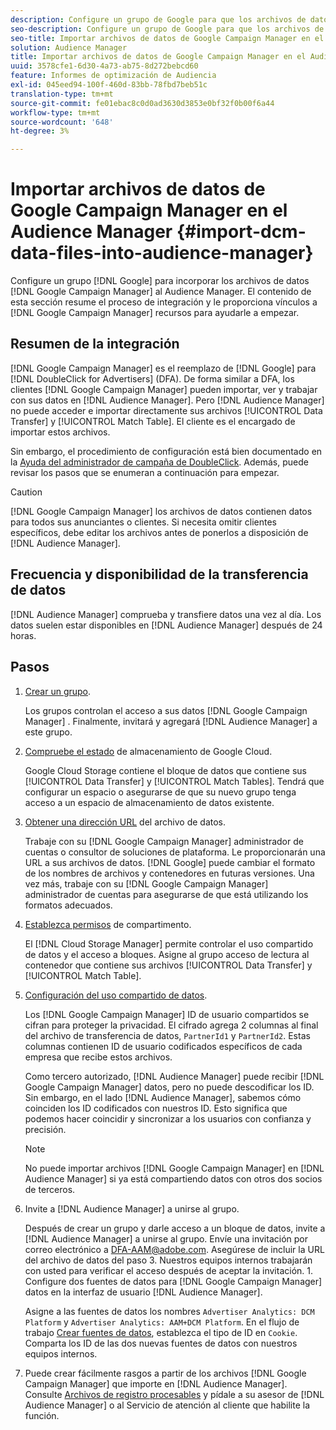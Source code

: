 ```yaml
---
description: Configure un grupo de Google para que los archivos de datos de Google Campaign Manager lleguen al Audience Manager. El contenido de esta sección resume el proceso de integración y le proporciona vínculos a los recursos de Google Campaign Manager para ayudarle a empezar.
seo-description: Configure un grupo de Google para que los archivos de datos de Google Campaign Manager lleguen al Audience Manager. El contenido de esta sección resume el proceso de integración y le proporciona vínculos a los recursos de Google Campaign Manager para ayudarle a empezar.
seo-title: Importar archivos de datos de Google Campaign Manager en el Audience Manager
solution: Audience Manager
title: Importar archivos de datos de Google Campaign Manager en el Audience Manager
uuid: 3578cfe1-6d30-4a73-ab75-8d272bebcd60
feature: Informes de optimización de Audiencia
exl-id: 045eed94-100f-460d-83bb-78fbd7beb51c
translation-type: tm+mt
source-git-commit: fe01ebac8c0d0ad3630d3853e0bf32f0b00f6a44
workflow-type: tm+mt
source-wordcount: '648'
ht-degree: 3%

---
```


# Importar archivos de datos de Google Campaign Manager en el Audience Manager {#import-dcm-data-files-into-audience-manager}

Configure un grupo [!DNL Google] para incorporar los archivos de datos [!DNL Google Campaign Manager] al Audience Manager. El contenido de esta sección resume el proceso de integración y le proporciona vínculos a [!DNL Google Campaign Manager] recursos para ayudarle a empezar.

## Resumen de la integración

[!DNL Google Campaign Manager] es el reemplazo de [!DNL Google] para [!DNL DoubleClick for Advertisers] (DFA). De forma similar a DFA, los clientes [!DNL Google Campaign Manager] pueden importar, ver y trabajar con sus datos en [!DNL Audience Manager]. Pero [!DNL Audience Manager] no puede acceder e importar directamente sus archivos [!UICONTROL Data Transfer] y [!UICONTROL Match Table]. El cliente es el encargado de importar estos archivos.

Sin embargo, el procedimiento de configuración está bien documentado en la [Ayuda del administrador de campaña de DoubleClick](https://support.google.com/dcm/partner/answer/2941575?hl=en&amp;ref_topic=6107456). Además, puede revisar los pasos que se enumeran a continuación para empezar.

>[!CAUTION]
>
>[!DNL Google Campaign Manager] los archivos de datos contienen datos para todos sus anunciantes o clientes. Si necesita omitir clientes específicos, debe editar los archivos antes de ponerlos a disposición de [!DNL Audience Manager].

## Frecuencia y disponibilidad de la transferencia de datos

[!DNL Audience Manager] comprueba y transfiere datos una vez al día. Los datos suelen estar disponibles en [!DNL Audience Manager] después de 24 horas.

## Pasos

1. [Crear un grupo](https://support.google.com/dcm/partner/answer/3370419?hl=en&amp;ref_topic=6107456).

   Los grupos controlan el acceso a sus datos [!DNL Google Campaign Manager] . Finalmente, invitará y agregará [!DNL Audience Manager] a este grupo.

1. [Compruebe el estado](https://support.google.com/dcm/partner/answer/3370481?hl=en&amp;ref_topic=6107456) de almacenamiento de Google Cloud.

   Google Cloud Storage contiene el bloque de datos que contiene sus [!UICONTROL Data Transfer] y [!UICONTROL Match Tables]. Tendrá que configurar un espacio o asegurarse de que su nuevo grupo tenga acceso a un espacio de almacenamiento de datos existente.

1. [Obtener una dirección URL](https://support.google.com/dcm/partner/answer/3370482?hl=en&amp;ref_topic=6107456) del archivo de datos.

   Trabaje con su [!DNL Google Campaign Manager] administrador de cuentas o consultor de soluciones de plataforma. Le proporcionarán una URL a sus archivos de datos. [!DNL Google] puede cambiar el formato de los nombres de archivos y contenedores en futuras versiones. Una vez más, trabaje con su [!DNL Google Campaign Manager] administrador de cuentas para asegurarse de que está utilizando los formatos adecuados.

1. [Establezca permisos](https://cloud.google.com/storage/docs/cloud-console?csw=1#_bucketpermission) de compartimento.

   El [!DNL Cloud Storage Manager] permite controlar el uso compartido de datos y el acceso a bloques. Asigne al grupo acceso de lectura al contenedor que contiene sus archivos [!UICONTROL Data Transfer] y [!UICONTROL Match Table].

1. [Configuración del uso compartido de datos](https://support.google.com/dcm/partner/answer/6206106?hl=en).

   Los [!DNL Google Campaign Manager] ID de usuario compartidos se cifran para proteger la privacidad. El cifrado agrega 2 columnas al final del archivo de transferencia de datos, `PartnerId1` y `PartnerId2`. Estas columnas contienen ID de usuario codificados específicos de cada empresa que recibe estos archivos.

   Como tercero autorizado, [!DNL Audience Manager] puede recibir [!DNL Google Campaign Manager] datos, pero no puede descodificar los ID. Sin embargo, en el lado [!DNL Audience Manager], sabemos cómo coinciden los ID codificados con nuestros ID. Esto significa que podemos hacer coincidir y sincronizar a los usuarios con confianza y precisión.

   >[!NOTE]
   >No puede importar archivos [!DNL Google Campaign Manager] en [!DNL Audience Manager] si ya está compartiendo datos con otros dos socios de terceros.

1. Invite a [!DNL Audience Manager] a unirse al grupo.

   Después de crear un grupo y darle acceso a un bloque de datos, invite a [!DNL Audience Manager] a unirse al grupo. Envíe una invitación por correo electrónico a DFA-AAM@adobe.com. Asegúrese de incluir la URL del archivo de datos del paso 3. Nuestros equipos internos trabajarán con usted para verificar el acceso después de aceptar la invitación. 1. Configure dos fuentes de datos para [!DNL Google Campaign Manager] datos en la interfaz de usuario [!DNL Audience Manager].

   Asigne a las fuentes de datos los nombres `Advertiser Analytics: DCM Platform` y `Advertiser Analytics: AAM+DCM Platform`. En el flujo de trabajo [Crear fuentes de datos](../../../features/manage-datasources.md#create-data-source), establezca el tipo de ID en `Cookie`. Comparta los ID de las dos nuevas fuentes de datos con nuestros equipos internos.

1. Puede crear fácilmente rasgos a partir de los archivos [!DNL Google Campaign Manager] que importe en [!DNL Audience Manager]. Consulte [Archivos de registro procesables](../../../integration/media-data-integration/actionable-log-files.md) y pídale a su asesor de [!DNL Audience Manager] o al Servicio de atención al cliente que habilite la función.
